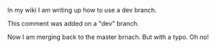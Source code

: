 In my wiki I am writing up how to use a dev branch.

This comment was added on a "dev" branch.

Now I am merging back to the master brnach. But with a typo. Oh no!

